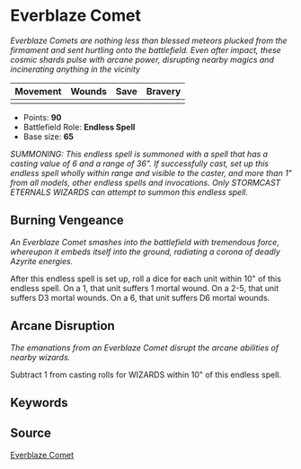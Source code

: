 # Everblaze Comet

_Everblaze Comets are nothing less than blessed meteors plucked from the firmament and sent hurtling onto the battlefield. Even after impact, these cosmic shards pulse with arcane power, disrupting nearby magics and incinerating anything in the vicinity_


| Movement | Wounds | Save | Bravery |
|:--------:|:------:|:----:|:-------:|
|  |  |  |  |

* Points: **90**
* Battlefield Role: **Endless Spell**
* Base size: **65**

_SUMMONING: This endless spell is summoned with a spell that has a casting value of 6 and a range of 36". If successfully cast, set up this endless spell wholly within range and visible to the caster, and more than 1" from all models, other endless spells and invocations. Only STORMCAST ETERNALS WIZARDS can attempt to summon this endless spell._

## Burning Vengeance

_An Everblaze Comet smashes into the battlefield with tremendous force, whereupon it embeds itself into the ground, radiating a corona of deadly Azyrite energies._

After this endless spell is set up, roll a dice for each unit within 10" of this endless spell. On a 1, that unit suffers 1 mortal wound. On a 2-5, that unit suffers D3 mortal wounds. On a 6, that unit suffers D6 mortal wounds.

## Arcane Disruption

_The emanations from an Everblaze Comet disrupt the arcane abilities of nearby wizards._

Subtract 1 from casting rolls for WIZARDS within 10" of this endless spell.

## Keywords



## Source

[Everblaze Comet](https://wahapedia.ru/aos3/factions/stormcast-eternals/Everblaze-Comet)
